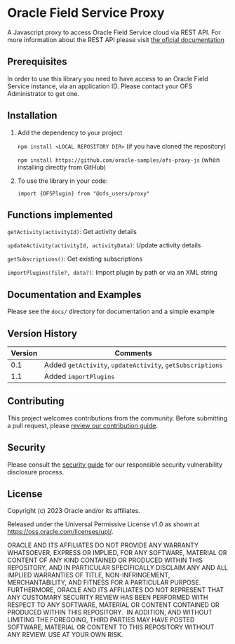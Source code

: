 # Oracle Field Service Proxy

A Javascript proxy to access Oracle Field Service cloud via REST API. For more information about the REST API please visit [the oficial documentation](https://www.oracle.com/pls/topic/lookup?ctx=en/cloud/saas/field-service&ID=field-service)

## Prerequisites

In order to use this library you need to have access to an Oracle Field Service instance, via an application ID. Please contact your OFS Administrator to get one.

## Installation


1. Add the dependency to your project
   
   `npm install <LOCAL REPOSITORY DIR>`         (if you have cloned the repository)

   `npm install https://github.com/oracle-samples/ofs-proxy-js`    (when installing directly from GitHub)

2. To use the library in your code:

   `import {OFSPlugin} from "@ofs_users/proxy"`

## Functions implemented

`getActivity(activityId)`: Get activity details

`updateActivity(activityId, activityData)`: Update activity details

`getSubscriptions()`: Get existing subscriptions

`importPlugins(file?, data?)`: Import plugin by path or via an XML string

## Documentation and Examples

Please see the `docs/` directory for documentation and a simple example

## Version History

| Version | Comments |
| ---------| ----------- |
| 0.1| Added `getActivity`, `updateActivity`, `getSubscriptions` |
| 1.1| Added `importPlugins` |

## Contributing

This project welcomes contributions from the community. Before submitting a pull
request, please [review our contribution guide](./CONTRIBUTING.md).

## Security

Please consult the [security guide](./SECURITY.md) for our responsible security
vulnerability disclosure process.

## License

Copyright (c) 2023 Oracle and/or its affiliates.

Released under the Universal Permissive License v1.0 as shown at
<https://oss.oracle.com/licenses/upl/>.

ORACLE AND ITS AFFILIATES DO NOT PROVIDE ANY WARRANTY WHATSOEVER, EXPRESS OR IMPLIED, FOR ANY SOFTWARE, MATERIAL OR CONTENT OF ANY KIND CONTAINED OR PRODUCED WITHIN THIS REPOSITORY, AND IN PARTICULAR SPECIFICALLY DISCLAIM ANY AND ALL IMPLIED WARRANTIES OF TITLE, NON-INFRINGEMENT, MERCHANTABILITY, AND FITNESS FOR A PARTICULAR PURPOSE.  FURTHERMORE, ORACLE AND ITS AFFILIATES DO NOT REPRESENT THAT ANY CUSTOMARY SECURITY REVIEW HAS BEEN PERFORMED WITH RESPECT TO ANY SOFTWARE, MATERIAL OR CONTENT CONTAINED OR PRODUCED WITHIN THIS REPOSITORY.  IN ADDITION, AND WITHOUT LIMITING THE FOREGOING, THIRD PARTIES MAY HAVE POSTED SOFTWARE, MATERIAL OR CONTENT TO THIS REPOSITORY WITHOUT ANY REVIEW. USE AT YOUR OWN RISK.
